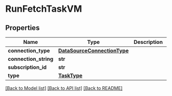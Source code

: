 # RunFetchTaskVM


## Properties
Name | Type | Description | Notes
------------ | ------------- | ------------- | -------------
**connection_type** | [**DataSourceConnectionType**](DataSourceConnectionType.md) |  | [optional] 
**connection_string** | **str** |  | 
**subscription_id** | **str** |  | [optional] 
**type** | [**TaskType**](TaskType.md) |  | [optional] 

[[Back to Model list]](../README.md#documentation-for-models) [[Back to API list]](../README.md#documentation-for-api-endpoints) [[Back to README]](../README.md)


